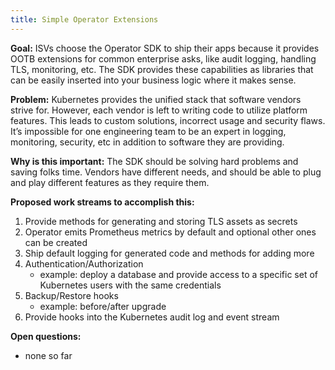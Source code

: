 ```yaml
---
title: Simple Operator Extensions
---
```


**Goal:** ISVs choose the Operator SDK to ship their apps because it provides OOTB extensions for common enterprise asks, like audit logging, handling TLS, monitoring, etc. The SDK provides these capabilities as libraries that can be easily inserted into your business logic where it makes sense.

**Problem:** Kubernetes provides the unified stack that software vendors strive for. However, each vendor is left to writing code to utilize platform features. This leads to custom solutions, incorrect usage and security flaws. It’s impossible for one engineering team to be an expert in logging, monitoring, security, etc in addition to software they are providing.

**Why is this important:** The SDK should be solving hard problems and saving folks time. Vendors have different needs, and should be able to plug and play different features as they require them.

**Proposed work streams to accomplish this:**
1. Provide methods for generating and storing TLS assets as secrets
2. Operator emits Prometheus metrics by default and optional other ones can be created
3. Ship default logging for generated code and methods for adding more
4. Authentication/Authorization
	- example: deploy a database and provide access to a specific set of Kubernetes users with the same credentials
5. Backup/Restore hooks
	- example: before/after upgrade
6. Provide hooks into the Kubernetes audit log and event stream

**Open questions:**
  - none so far
